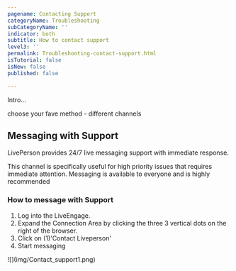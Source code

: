```yaml
---
pagename: Contacting Support
categoryName: Troubleshooting
subCategoryName: ''
indicator: both
subtitle: How to contact support
level3: ''
permalink: Troubleshooting-contact-support.html
isTutorial: false
isNew: false
published: false

---
```

Intro...

choose your fave method - different channels

## Messaging with Support

LivePerson provides 24/7 live messaging support with immediate response.

This channel is specifically useful for high priority issues that requires immediate attention. Messaging is available to everyone and is highly recommended

### How to message with Support

1. Log into the LiveEngage.
2. Expand the Connection Area by clicking the three 3 vertical dots on the right of the browser.
3. Click on (1)'Contact Liveperson'
4. Start messaging

!\[\](img/Contact_support1.png)